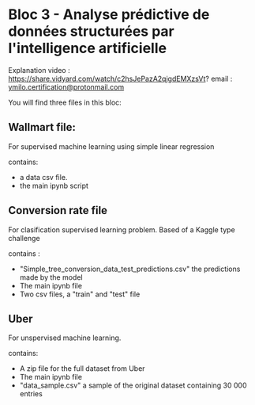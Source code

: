 # Bloc 3 - Analyse prédictive de données structurées par l'intelligence artificielle

Explanation video : https://share.vidyard.com/watch/c2hsJePazA2qjgdEMXzsVt?
email : ymilo.certification@protonmail.com

You will find three files in this bloc:

## Wallmart file:

For supervised machine learning using simple linear regression

contains:
- a data csv file.
- the main ipynb script

## Conversion rate file

For clasification supervised learning problem. Based of a Kaggle type challenge

contains :

- "Simple_tree_conversion_data_test_predictions.csv" the predictions made by the model
- The main ipynb file
- Two csv files, a "train" and "test" file

## Uber

For unspervised machine learning.

contains:

- A zip file for the full dataset from Uber
- The main ipynb file
- "data_sample.csv" a sample of the original dataset containing 30 000 entries
